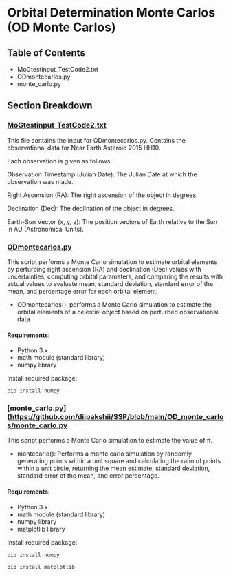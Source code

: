 # Orbital Determination Monte Carlos (OD Monte Carlos)

## Table of Contents
- MoGtestinput_TestCode2.txt
- ODmontecarlos.py
- monte_carlo.py

## Section Breakdown
### [MoGtestinput_TestCode2.txt](https://github.com/diipakshii/SSP/blob/main/OD_monte_carlos/MoGtestinput_TestCode2.txt)
This file contains the input for ODmontecarlos.py. Contains the observational data for Near Earth Asteroid 2015 HH10.

Each observation is given as follows: 

Observation Timestamp (Julian Date): The Julian Date at which the observation was made.

Right Ascension (RA): The right ascension of the object in degrees.

Declination (Dec): The declination of the object in degrees.

Earth-Sun Vector (x, y, z): The position vectors of Earth relative to the Sun in AU (Astronomical Units).

### [ODmontecarlos.py](https://github.com/diipakshii/SSP/blob/main/OD_monte_carlos/ODmontecarlos.py)
This script performs a Monte Carlo simulation to estimate orbital elements by perturbing right ascension (RA) and declination (Dec) values with uncertainties, computing orbital parameters, and comparing the results with actual values to evaluate mean, standard deviation, standard error of the mean, and percentage error for each orbital element.
- ODmontecarlos(): performs a Monte Carlo simulation to estimate the orbital elements of a celestial object based on perturbed observational data

#### Requirements:
- Python 3.x
- math module (standard library)
- numpy library
  
Install required package:
```
pip install numpy
```

### [monte_carlo.py](https://github.com/diipakshii/SSP/blob/main/OD_monte_carlos/monte_carlo.py
This script performs a Monte Carlo simulation to estimate the value of π. 
- montecarlo(): Performs a monte carlo simulation by randomly generating points within a unit square and calculating the ratio of points within a unit circle, returning the mean estimate, standard deviation, standard error of the mean, and error percentage.

#### Requirements:
- Python 3.x
- math module (standard library)
- numpy library
- matplotlib library
  
Install required package:
```
pip install numpy
```
```
pip install matplotlib
```
